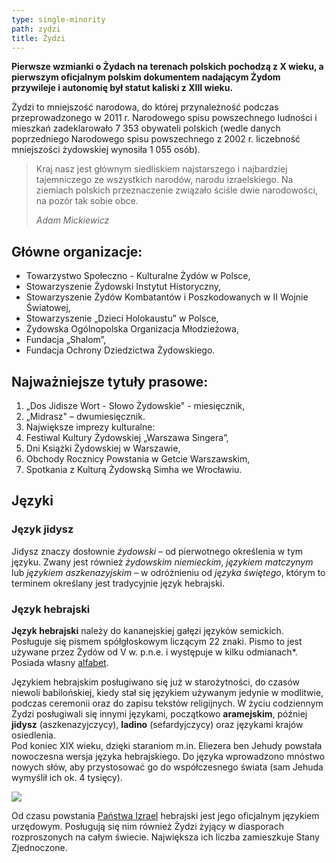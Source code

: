 ```yaml
---
type: single-minority
path: zydzi
title: Żydzi
---
```


**Pierwsze wzmianki o Żydach na terenach polskich pochodzą z X wieku, a pierwszym oficjalnym polskim dokumentem nadającym Żydom przywileje i autonomię był statut kaliski z XIII wieku.**

Żydzi to mniejszość narodowa, do której przynależność podczas przeprowadzonego w 2011 r. Narodowego spisu powszechnego ludności i mieszkań zadeklarowało 7 353 obywateli polskich (wedle danych poprzedniego Narodowego spisu powszechnego z 2002 r. liczebność mniejszości żydowskiej wynosiła 1 055 osób).

> Kraj nasz jest głównym siedliskiem najstarszego i najbardziej tajemniczego ze wszystkich narodów, narodu izraelskiego. Na ziemiach polskich przeznaczenie związało ściśle dwie narodowości, na pozór tak sobie obce.
>
> <cite>Adam Mickiewicz</cite>

## Główne organizacje:

- Towarzystwo Społeczno - Kulturalne Żydów w Polsce,
- Stowarzyszenie Żydowski Instytut Historyczny,
- Stowarzyszenie Żydów Kombatantów i Poszkodowanych w II Wojnie Światowej,
- Stowarzyszenie „Dzieci Holokaustu” w Polsce,
- Żydowska Ogólnopolska Organizacja Młodzieżowa,
- Fundacja „Shalom”,
- Fundacja Ochrony Dziedzictwa Żydowskiego.

## Najważniejsze tytuły prasowe:

1. „Dos Jidisze Wort - Słowo Żydowskie" - miesięcznik,
2. „Midrasz" – dwumiesięcznik.
3. Największe imprezy kulturalne:
4. Festiwal Kultury Żydowskiej „Warszawa Singera”,
5. Dni Książki Żydowskiej w Warszawie,
6. Obchody Rocznicy Powstania w Getcie Warszawskim,
7. Spotkania z Kulturą Żydowską Simha we Wrocławiu.

## Języki

### Język jidysz

Jidysz znaczy dosłownie _żydowski_ – od pierwotnego określenia w tym języku. Zwany jest również _żydowskim niemieckim_, _językiem matczynym_ lub _językiem aszkenazyjskim_ – w odróżnieniu od _języka świętego_, którym to terminem określany jest tradycyjnie język hebrajski.

### Język hebrajski

**Język hebrajski** należy do kananejskiej gałęzi języków semickich. Posługuje się pismem spółgłoskowym liczącym 22 znaki. Pismo to jest używane przez Żydów od V w. p.n.e. i występuje w kilku odmianach\*. Posiada własny [alfabet](https://pl.wikipedia.org/wiki/Alfabet_hebrajski).

Językiem hebrajskim posługiwano się już w starożytności, do czasów niewoli babilońskiej, kiedy stał się językiem używanym jedynie w modlitwie, podczas ceremonii oraz do zapisu tekstów religijnych. W życiu codziennym Żydzi posługiwali się innymi językami, początkowo **aramejskim**, później **jidysz** (aszkenazyjczycy), **ladino** (sefardyjczycy) oraz językami krajów osiedlenia.\
Pod koniec XIX wieku, dzięki staraniom m.in. Eliezera ben Jehudy powstała nowoczesna wersja języka hebrajskiego. Do języka wprowadzono mnóstwo nowych słów, aby przystosować go do współczesnego świata (sam Jehuda wymyślił ich ok. 4 tysięcy).

![](/uploads/jews.jpeg)

Od czasu powstania [Państwa Izrael](https://pl.wikipedia.org/wiki/Izrael) hebrajski jest jego oficjalnym językiem urzędowym. Posługują się nim również Żydzi żyjący w diasporach rozproszonych na całym świecie. Największa ich liczba zamieszkuje Stany Zjednoczone.
